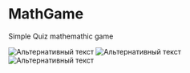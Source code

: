 # MathGame
Simple Quiz mathemathic game

![Альтернативный текст](https://i.ibb.co/xf9WtS2/Screenshot-1573133292.png)
![Альтернативный текст](https://i.ibb.co/kcm0SXJ/Screenshot-1573133286.png)
![Альтернативный текст](https://i.ibb.co/cwyKDkY/Screenshot-1573133282.png)
